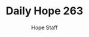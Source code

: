 ---
image: /assets/img/daily-hope-default-artwork.png
title: Daily Hope 263
number: 263
categories:
  - Daily Hope
author: Hope Staff
notes: Daily Hope 263
embed: >-
  EMBED_GOES_HERE
---
